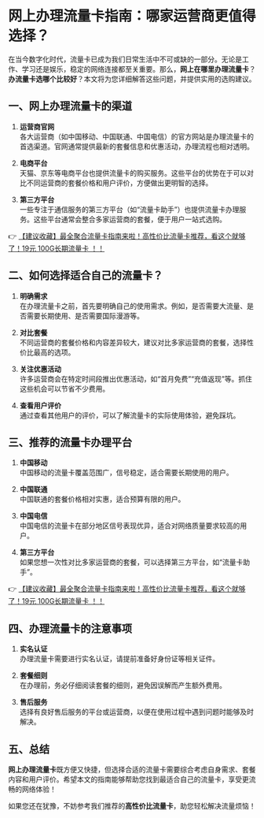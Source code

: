 # 网上办理流量卡指南：哪家运营商更值得选择？

在当今数字化时代，流量卡已成为我们日常生活中不可或缺的一部分。无论是工作、学习还是娱乐，稳定的网络连接都至关重要。那么，**网上在哪里办理流量卡**？**办流量卡选哪个比较好**？本文将为您详细解答这些问题，并提供实用的选购建议。

## 一、网上办理流量卡的渠道

1. **运营商官网**  
   各大运营商（如中国移动、中国联通、中国电信）的官方网站是办理流量卡的首选渠道。官网通常提供最新的套餐信息和优惠活动，办理流程也相对透明。

2. **电商平台**  
   天猫、京东等电商平台也提供流量卡的购买服务。这些平台的优势在于可以对比不同运营商的套餐价格和用户评价，方便做出更明智的选择。

3. **第三方平台**  
   一些专注于通信服务的第三方平台（如“流量卡助手”）也提供流量卡办理服务。这些平台通常会整合多家运营商的套餐，便于用户一站式选购。

👉 [【建议收藏】最全聚合流量卡指南来啦！高性价比流量卡推荐，看这个就够了！19元 100G长期流量卡 ！！](https://bit.ly/Liuliangka)

## 二、如何选择适合自己的流量卡？

1. **明确需求**  
   在办理流量卡之前，首先要明确自己的使用需求。例如，是否需要大流量、是否需要长期使用、是否需要国际漫游等。

2. **对比套餐**  
   不同运营商的套餐价格和内容差异较大，建议对比多家运营商的套餐，选择性价比最高的选项。

3. **关注优惠活动**  
   许多运营商会在特定时间段推出优惠活动，如“首月免费”“充值返现”等。抓住这些机会可以节省不少费用。

4. **查看用户评价**  
   通过查看其他用户的评价，可以了解流量卡的实际使用体验，避免踩坑。

## 三、推荐的流量卡办理平台

1. **中国移动**  
   中国移动的流量卡覆盖范围广，信号稳定，适合需要长期使用的用户。

2. **中国联通**  
   中国联通的套餐价格相对实惠，适合预算有限的用户。

3. **中国电信**  
   中国电信的流量卡在部分地区信号表现优异，适合对网络质量要求较高的用户。

4. **第三方平台**  
   如果您想一次性对比多家运营商的套餐，可以选择第三方平台，如“流量卡助手”。

👉 [【建议收藏】最全聚合流量卡指南来啦！高性价比流量卡推荐，看这个就够了！19元 100G长期流量卡 ！！](https://bit.ly/Liuliangka)

## 四、办理流量卡的注意事项

1. **实名认证**  
   办理流量卡需要进行实名认证，请提前准备好身份证等相关证件。

2. **套餐细则**  
   在办理前，务必仔细阅读套餐的细则，避免因误解而产生额外费用。

3. **售后服务**  
   选择有良好售后服务的平台或运营商，以便在使用过程中遇到问题时能够及时解决。

## 五、总结

**网上办理流量卡**既方便又快捷，但选择合适的流量卡需要综合考虑自身需求、套餐内容和用户评价。希望本文的指南能够帮助您找到最适合自己的流量卡，享受更流畅的网络体验！

如果您还在犹豫，不妨参考我们推荐的**高性价比流量卡**，助您轻松解决流量烦恼！